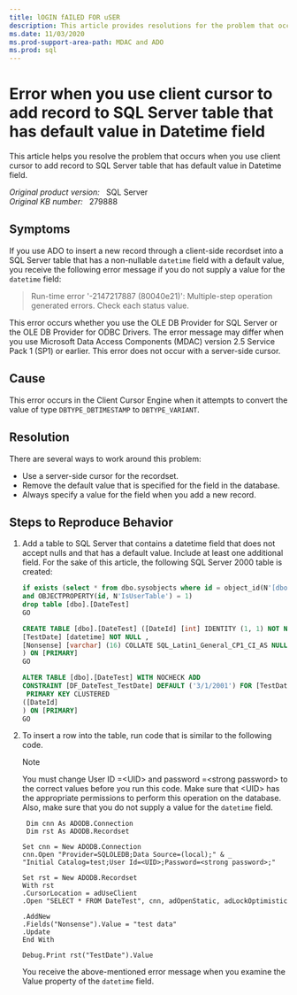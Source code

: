 ```yaml
---
title: lOGIN fAILED FOR uSER
description: This article provides resolutions for the problem that occurs when you use client cursor to add record to SQL Server table that has default value in Datetime field.
ms.date: 11/03/2020
ms.prod-support-area-path: MDAC and ADO
ms.prod: sql
---
```

# Error when you use client cursor to add record to SQL Server table that has default value in Datetime field

This article helps you resolve the problem that occurs when you use client cursor to add record to SQL Server table that has default value in Datetime field.

_Original product version:_ &nbsp; SQL Server  
_Original KB number:_ &nbsp; 279888

## Symptoms

If you use ADO to insert a new record through a client-side recordset into a SQL Server table that has a non-nullable `datetime` field with a default value, you receive the following error message if you do not supply a value for the `datetime` field:

> Run-time error '-2147217887 (80040e21)': Multiple-step operation generated errors. Check each status value.

This error occurs whether you use the OLE DB Provider for SQL Server or the OLE DB Provider for ODBC Drivers. The error message may differ when you use Microsoft Data Access Components (MDAC) version 2.5 Service Pack 1 (SP1) or earlier. This error does not occur with a server-side cursor.

## Cause

This error occurs in the Client Cursor Engine when it attempts to convert the value of type `DBTYPE_DBTIMESTAMP` to `DBTYPE_VARIANT`.

## Resolution

There are several ways to work around this problem:

- Use a server-side cursor for the recordset.
- Remove the default value that is specified for the field in the database.
- Always specify a value for the field when you add a new record.

## Steps to Reproduce Behavior

1. Add a table to SQL Server that contains a datetime field that does not accept nulls and that has a default value. Include at least one additional field. For the sake of this article, the following SQL Server 2000 table is created:

    ```sql
    if exists (select * from dbo.sysobjects where id = object_id(N'[dbo].[DateTest]')
    and OBJECTPROPERTY(id, N'IsUserTable') = 1)
    drop table [dbo].[DateTest]
    GO
    
    CREATE TABLE [dbo].[DateTest] ([DateId] [int] IDENTITY (1, 1) NOT NULL ,
    [TestDate] [datetime] NOT NULL ,
    [Nonsense] [varchar] (16) COLLATE SQL_Latin1_General_CP1_CI_AS NULL 
    ) ON [PRIMARY]
    GO
    
    ALTER TABLE [dbo].[DateTest] WITH NOCHECK ADD 
    CONSTRAINT [DF_DateTest_TestDate] DEFAULT ('3/1/2001') FOR [TestDate],
     PRIMARY KEY CLUSTERED 
    ([DateId]
    ) ON [PRIMARY] 
    GO
    ```

2. To insert a row into the table, run code that is similar to the following code.

    > [!NOTE]
    > You must change User ID =\<UID> and password =\<strong password> to the correct values before you run this code. Make sure that \<UID> has the appropriate permissions to perform this operation on the database. Also, make sure that you do not supply a value for the `datetime` field.
    
    ```vbnet
     Dim cnn As ADODB.Connection
     Dim rst As ADODB.Recordset
    
    Set cnn = New ADODB.Connection
    cnn.Open "Provider=SQLOLEDB;Data Source=(local);" & _
    "Initial Catalog=test;User Id=<UID>;Password=<strong password>;"
    
    Set rst = New ADODB.Recordset
    With rst
    .CursorLocation = adUseClient
    .Open "SELECT * FROM DateTest", cnn, adOpenStatic, adLockOptimistic
    
    .AddNew
    .Fields("Nonsense").Value = "test data"
    .Update
    End With
    
    Debug.Print rst("TestDate").Value
    ```

    You receive the above-mentioned error message when you examine the Value property of the `datetime` field.
